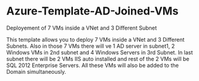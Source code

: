 ﻿# Azure-Template-AD-Joined-VMs
Deployement of 7 VMs inside a VNet and 3 Different Subnet

This template allows you to deploy 7 VMs inside a VNet and 3 Different Subnets. 
Also in those 7 VMs there will ve 1 AD server in subnet1, 2 Windows VMs in 2nd 
subnet and 4 Windows Servers in 3rd Subnet. In last subnet there will be 2 VMs 
IIS auto installed and rest of the 2 VMs will be SQL 2012 Enterprise Servers. 
All these VMs will also be added to the Domain simultaneously.
